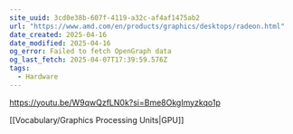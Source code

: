 ```yaml
---
site_uuid: 3cd0e38b-607f-4119-a32c-af4af1475ab2
url: "https://www.amd.com/en/products/graphics/desktops/radeon.html"
date_created: 2025-04-16
date_modified: 2025-04-16
og_error: Failed to fetch OpenGraph data
og_last_fetch: 2025-04-07T17:39:59.576Z
tags:
  - Hardware
---
```


https://youtu.be/W9qwQzfLN0k?si=Bme8OkgImyzkqo1p

[[Vocabulary/Graphics Processing Units|GPU]]
